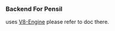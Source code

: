 ### Backend For Pensil




uses [V8-Engine](https://github.com/thefallenmerc/v8-engine) please refer to doc there.
